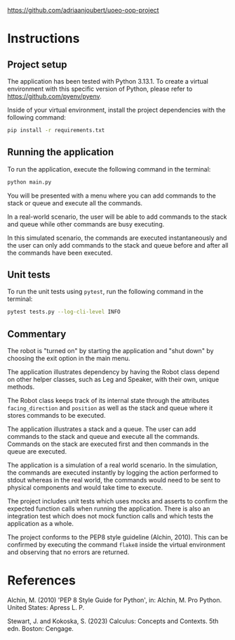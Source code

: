 https://github.com/adriaanjoubert/uoeo-oop-project

# Instructions
## Project setup
The application has been tested with Python 3.13.1. To create a virtual environment with this specific version of Python,
please refer to https://github.com/pyenv/pyenv.

Inside of your virtual environment, install the project dependencies with the following command:

```bash
pip install -r requirements.txt
```

## Running the application
To run the application, execute the following command in the terminal:

```bash
python main.py
```

You will be presented with a menu where you can add commands to the stack or queue and execute all the commands.

In a real-world scenario, the user will be able to add commands to the stack and queue while other commands are busy executing.

In this simulated scenario, the commands are executed instantaneously and the user can only add commands to the stack and queue before and after all the commands have been executed.

## Unit tests
To run the unit tests using `pytest`, run the following command in the terminal:

```bash
pytest tests.py --log-cli-level INFO
```

## Commentary

The robot is "turned on" by starting the application and "shut down" by choosing the exit option in the main menu.

The application illustrates dependency by having the Robot class depend on other helper classes, such as Leg and Speaker, with their own, unique methods.

The Robot class keeps track of its internal state through the attributes `facing_direction` and `position` as well as the stack and queue where it stores commands to be executed.

The application illustrates a stack and a queue. The user can add commands to the stack and queue and execute all the commands. Commands on the stack are executed first and then commands in the queue are executed.

The application is a simulation of a real world scenario. In the simulation, the commands are executed instantly by logging the action performed to stdout whereas in the real world, the commands would need to be sent to physical components and would take time to execute.

The project includes unit tests which uses mocks and asserts to confirm the expected function calls when running the application. There is also an integration test which does not mock function calls and which tests the application as a whole.

The project conforms to the PEP8 style guideline (Alchin, 2010). This can be confirmed by executing the command `flake8` inside the virtual environment and observing that no errors are returned.

# References

Alchin, M. (2010) 'PEP 8 Style Guide for Python', in: Alchin, M. Pro Python. United States: Apress L. P.

Stewart, J. and Kokoska, S. (2023) Calculus: Concepts and Contexts. 5th edn. Boston: Cengage.
